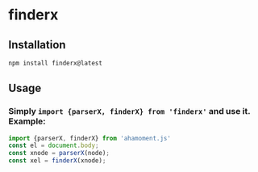
# finderx


## Installation

```sh
npm install finderx@latest
```

## Usage

### Simply `import {parserX, finderX} from 'finderx'` and use it. Example:

```js
import {parserX, finderX} from 'ahamoment.js'
const el = document.body;
const xnode = parserX(node);
const xel = finderX(xnode);

```